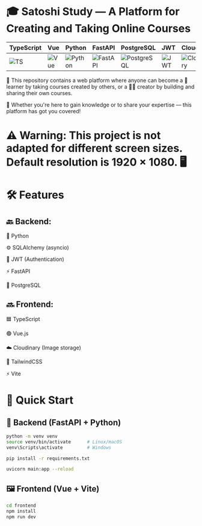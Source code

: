 
# 🎓 Satoshi Study — A Platform for Creating and Taking Online Courses

| TypeScript | Vue | Python | FastAPI | PostgreSQL | JWT | Cloudinary |
|------------|-----|--------|---------|------------|-----|------------|
| ![TS](https://img.shields.io/badge/TypeScript-4.0%2B-3178C6?logo=typescript&logoColor=white) | ![Vue](https://img.shields.io/badge/Vue-3.0%2B-42b883?logo=vue.js&logoColor=white) | ![Python](https://img.shields.io/badge/Python-3.9%2B-3776AB?logo=python&logoColor=white) | ![FastAPI](https://img.shields.io/badge/FastAPI-0.100%2B-009688?logo=fastapi&logoColor=white) | ![PostgreSQL](https://img.shields.io/badge/PostgreSQL-13%2B-336791?logo=postgresql&logoColor=white) | ![JWT](https://img.shields.io/badge/JWT-Auth-000000?logo=jsonwebtokens&logoColor=white) | ![Cloudinary](https://img.shields.io/badge/Cloudinary-Image%20Storage-3448C5?logo=cloudinary&logoColor=white) |



📁 This repository contains a web platform where anyone can become a 📖 learner by taking courses created by others, or a 🧑‍🏫 creator by building and sharing their own courses.

🌱 Whether you're here to gain knowledge or to share your expertise — this platform has got you covered!

# ⚠️ Warning: This project is not adapted for different screen sizes. Default resolution is 1920 × 1080. 🖥️




# 🛠 Features

## 🔙 Backend:
🐍 Python

⚙️ SQLAlchemy (asyncio)

🔐 JWT (Authentication)

⚡ FastAPI

🐘 PostgreSQL

## 🔜 Frontend:
🟦 TypeScript

🟢 Vue.js

☁️ Cloudinary (Image storage)

🎨 TailwindCSS

⚡ Vite


# 🚀 Quick Start
## 🐍 Backend (FastAPI + Python)
```sh
python -m venv venv
source venv/bin/activate      # Linux/macOS
venv\Scripts\activate         # Windows

pip install -r requirements.txt

uvicorn main:app --reload
```

## 🖼️ Frontend (Vue + Vite)

```sh
cd frontend
npm install
npm run dev
```